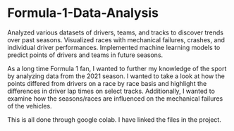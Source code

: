 # Formula-1-Data-Analysis
Analyzed various datasets of drivers, teams, and tracks to discover trends over past seasons. Visualized races with mechanical failures, crashes, and individual driver performances. Implemented machine learning models to predict points of drivers and teams in future seasons.


As a long time Formula 1 fan, I wanted to further my knowledge of the sport by analyzing data from the 2021 season. 
I wanted to take a look at how the points differed from drivers on a race by race basis and highlight the differences in driver lap times on select tracks. 
Additionally, I wanted to examine how the seasons/races are influenced on the mechanical failures of the vehicles. 

This is all done through google colab. I have linked the files in the project. 
